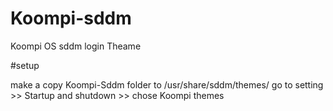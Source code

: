 # Koompi-sddm
Koompi OS sddm login Theame

#setup

make a copy Koompi-Sddm folder to /usr/share/sddm/themes/
go to setting >> Startup and shutdown >> chose Koompi themes
